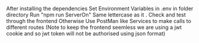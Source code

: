 After installing the dependencies 
Set Environment Variables in .env
in folder directory Run "npm run ServerOn" Same lettercase as it .
Check and test through the frontend 
Otherwise Use PostMan like Services to make calls to different routes
(Note to keep the frontend seemless we are using a jwt cookie and so jwt token will not be authorised using json format)


